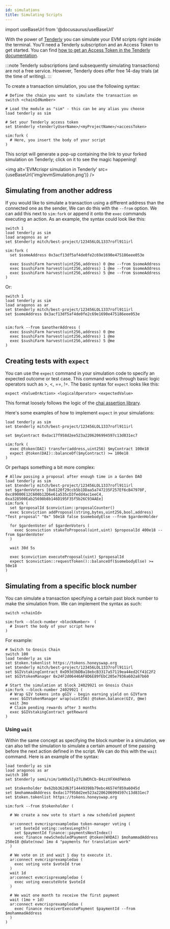 ```yaml
---
id: simulations 
title: Simulating Scripts
---
```

import useBaseUrl from '@docusaurus/useBaseUrl'

With the power of [Tenderly](https://tenderly.co/) you can simulate your EVM scripts right inside the terminal. You'll need a Tenderly subscription and an Access Token to get started. You can find [how to get an Access Token in the Tenderly documentation](https://docs.tenderly.co/simulations-and-forks/simulation-api).

:::note
Tenderly subscriptions (and subsequently simulating transactions) are not a free service. However, Tenderly does offer free 14-day trials (at the time of writing).
:::


To create a transaction simulation, you use the following syntax:

```
# Define the chain you want to simulate the transaction on
switch <chainIdNumber>

# Load the module as "sim" - this can be any alias you choose
load tenderly as sim

# Set your Tenderly access token
set $tenderly <tenderlyUserName>/<myProjectName>/<accessToken>

sim:fork (
  # Here, you insert the body of your script
)
```

This script will generate a pop-up containing the link to your forked simulation on Tenderly; click on it to see the magic happening!

<img alt='EVMcrispr simulation in Tenderly' src={useBaseUrl('img/evmSimulation.png')} />


## Simulating from another address

If you would like to simulate a transaction using a different address than the connected one as the sender, We can do this with the `--from` option. We can add this next to `sim:fork` or append it onto the `exec` commands executing an action. As an example, the syntax could look like this:

```
switch 1
load tenderly as sim
load aragonos as ar
set $tenderly mitch/best-project/123456LOL1337rofl911irl

sim:fork (
  set $someAddress 0x3acf13df5af4de0fe2c69e1690e475186eee053e

  exec $sushiFarm harvest(uint256,address) 0 @me --from $someAddress
  exec $sushiFarm harvest(uint256,address) 1 @me --from $someAddress
  exec $sushiFarm harvest(uint256,address) 5 @me --from $someAddress
)
```

Or:

```
switch 1
load tenderly as sim
load aragonos as ar
set $tenderly mitch/best-project/123456LOL1337rofl911irl
set $someAddress 0x3acf13df5af4de0fe2c69e1690e475186eee053e


sim:fork --from $anotherAddress (  
  exec $sushiFarm harvest(uint256,address) 0 @me
  exec $sushiFarm harvest(uint256,address) 1 @me
  exec $sushiFarm harvest(uint256,address) 5 @me
)
```

## Creating tests with `expect`

You can use the `expect` command in your simulation code to specify an expected outcome or test case. This command works through basic logic operators such as >, <, ==, !=. The basic syntax for `expect` looks like this:

```
expect <ValueOrAction> <logicalOperator> <expectedValue>
```

This format loosely follows the logic of the [chai assertion library](https://www.chaijs.com/).

Here's some examples of how to implement `expect` in your simulations:

```
load tenderly as sim
set $tenderly mitch/best-project/123456LOL1337rofl911irl

set $myContract 0xdac17f958d2ee523a2206206994597c13d831ec7

sim:fork (
  exec @token(DAI) transfer(address,uint256) $myContract 100e18
  expect @token(DAI)::balanceOf($myContract) >= 100e18
)
```

Or perhaps something a bit more complex:

```
# Allow passing a proposal after enough time in a Garden DAO
load tenderly as sim
set $tenderly mitch/best-project/123456LOL1337rofl911irl
set $gardenVoters [0x6120f29ccb5b1DDaa5a747235F257Ef6cB47970F, 0xc89000E12C600b12D6e61a535cD3fedd4ac1eeC4, 0xa328500Eab25698b8b146D195F35f5b26C93AAEe]
sim:fork (
  set $proposalId $conviction::proposalCounter()
  exec $conviction addProposal(string,bytes,uint256,bool,address) "Test proposal" "0x" 50e18 false $somebodyElse --from $gardenHolder

  for $gardenVoter of $gardenVoters (
    exec $conviction stakeToProposal(uint,uint) $proposalId 400e18 --from $gardenVoter
  )

  wait 30d 5s

  exec $conviction executeProposal(uint) $proposalId
  expect $conviction::requestToken()::balanceOf($somebodyElse) >= 50e18
)
```

## Simulating from a specific block number

You can simulate a transaction specifying a certain past block number to make the simulation from. We can implement the syntax as such:

```
switch <chainId>

sim:fork --block-number <blockNumber>  (  
  # Insert the body of your script here
)
```

For example:

```
# Switch to Gnosis Chain
switch 100
load tenderly as sim
set $token.tokenlist https://tokens.honeyswap.org
set $tenderly mitch/best-project/123456LOL1337rofl911irl
set $GIVstakingContract 0xD93d3bDBa18ebcB3317a57119ea44ed2Cf41C2F2
set $GIVtokenManager 0x24F2d06446AF8D6E89fEbC205e7936a602a87b60

# Start the simulation at block 24029921 on Gnosis Chain
sim:fork --block-number 24029921 (
  # Wrap GIV tokens into gGIV - begin earning yield on GIVfarm
  exec $GIVtokenManager wrap(uint256) @token.balance(GIV, @me)
  wait 3mo
  # Claim pending rewards after 3 months
  exec $GIVstakingContract getReward
)
```


### Using `wait`

Within the same concept as specifying the block number in a simulation, we can also tell the simulation to simulate a certain amount of time passing before the next action defined in the script. We can do this with the `wait` command. Here is an example of the syntax:


```
load tenderly as sim
load aragonos as ar
switch 100
set $tenderly semi/sim/1eN9a5Iy27L8WDhCb-B4zzXFXHdFWdob

set $tokenholder 0x62bb362d63f14449398b79ebc46574f859a6045d
set $mohammadAddress 0xdac17f958d2ee523a2206206994597c13d831ec7
set $token.tokenlist https://tokens.honeyswap.org

sim:fork --from $tokenholder (

  # We create a new vote to start a new scheduled payment

  ar:connect evmcrisprexampledao token-manager voting (
    set $voteId voting::votesLength()
    set $paymentId finance::paymentsNextIndex()
    exec finance newScheduledPayment @token(WXDAI) $mohammadAddress 250e18 @date(now) 1mo 4 "payments for translation work"
  )

  # We vote on it and wait 1 day to execute it.
  ar:connect evmcrisprexampledao (
    exec voting vote $voteId true
  )
  wait 1d
  ar:connect evmcrisprexampledao (
    exec voting executeVote $voteId
  )

  # We wait one month to receive the first payment
  wait (1mo + 1d)
  ar:connect evmcrisprexampledao (
    exec finance receiverExecutePayment $paymentId --from $mohammadAddress
  )
)
```
